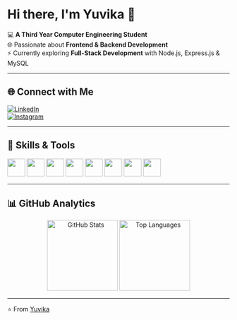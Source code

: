 # Hi there, I'm Yuvika 👋  

💻 **A Third Year Computer Engineering Student**  
🌐 Passionate about **Frontend & Backend Development**  
⚡ Currently exploring **Full-Stack Development** with Node.js, Express.js & MySQL  

---

## 🌐 Connect with Me  

[![LinkedIn](https://img.shields.io/badge/LinkedIn-blue?logo=linkedin&logoColor=white)](https://www.linkedin.com/in/yuvika-dessai-026879288?utm_source=share&utm_campaign=share_via&utm_content=profile&utm_medium=android_app)  
[![Instagram](https://img.shields.io/badge/Instagram-pink?logo=instagram&logoColor=white)](https://www.instagram.com/yuviiii_01?igsh=MWdwZmtmczN0YmdwYw==)  

---

## 🚀 Skills & Tools  

<p align="left">
  <!-- Languages -->
  <img src="https://cdn.jsdelivr.net/gh/devicons/devicon/icons/c/c-original.svg" width="40" height="40"/>
  <img src="https://cdn.jsdelivr.net/gh/devicons/devicon/icons/cplusplus/cplusplus-original.svg" width="40" height="40"/>
  <img src="https://cdn.jsdelivr.net/gh/devicons/devicon/icons/javascript/javascript-original.svg" width="40" height="40"/>
  
  <!-- Frontend -->
  <img src="https://cdn.jsdelivr.net/gh/devicons/devicon/icons/html5/html5-original.svg" width="40" height="40"/>
  <img src="https://cdn.jsdelivr.net/gh/devicons/devicon/icons/css3/css3-original.svg" width="40" height="40"/>
  
  <!-- Backend -->
  <img src="https://cdn.jsdelivr.net/gh/devicons/devicon/icons/nodejs/nodejs-original.svg" width="40" height="40"/>
  <img src="https://cdn.jsdelivr.net/gh/devicons/devicon/icons/express/express-original.svg" width="40" height="40"/>
  <img src="https://cdn.jsdelivr.net/gh/devicons/devicon/icons/mysql/mysql-original.svg" width="40" height="40"/>
</p>  

---

## 📊 GitHub Analytics  

<p align="center">
  <img src="https://github-readme-stats.vercel.app/api?username=yuvikadessai&show_icons=true&theme=radical" alt="GitHub Stats" height="160"/>
  <img src="https://github-readme-stats.vercel.app/api/top-langs/?username=yuvikadessai&layout=compact&theme=radical" alt="Top Languages" height="160"/>
</p>  

---

⭐️ From [Yuvika](https://github.com/yuvikadessai)
